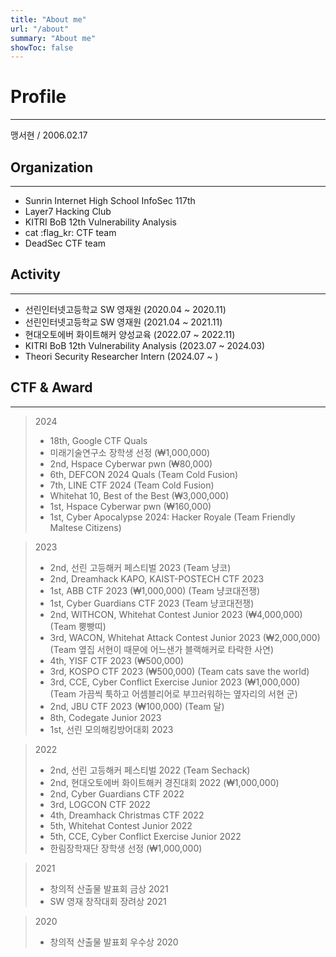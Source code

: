 ```yaml
---
title: "About me"
url: "/about"
summary: "About me"
showToc: false
---
```


# Profile
---
맹서현 / 2006.02.17
## Organization
---
- Sunrin Internet High School InfoSec 117th
- Layer7 Hacking Club
- KITRI BoB 12th Vulnerability Analysis 
- cat :flag_kr: CTF team
- DeadSec CTF team

## Activity
---
- 선린인터넷고등학교 SW 영재원 (2020.04 ~ 2020.11)
- 선린인터넷고등학교 SW 영재원 (2021.04 ~ 2021.11)
- 현대오토에버 화이트해커 양성교육 (2022.07 ~ 2022.11)
- KITRI BoB 12th Vulnerability Analysis (2023.07 ~ 2024.03)
- Theori Security Researcher Intern (2024.07 ~ )

## CTF & Award
---
> 2024
> - 18th, Google CTF Quals
> - 미래기술연구소 장학생 선정 (₩1,000,000)
> - 2nd, Hspace Cyberwar pwn (₩80,000)
> - 6th, DEFCON 2024 Quals (Team Cold Fusion)
> - 7th, LINE CTF 2024 (Team Cold Fusion)
> - Whitehat 10, Best of the Best (₩3,000,000)
> - 1st, Hspace Cyberwar pwn (₩160,000)
> - 1st, Cyber Apocalypse 2024: Hacker Royale (Team Friendly Maltese Citizens)

> 2023
> - 2nd, 선린 고등해커 페스티벌 2023 (Team 냥코)
> - 2nd, Dreamhack KAPO, KAIST-POSTECH CTF 2023
> - 1st, ABB CTF 2023 (₩1,000,000) (Team 냥코대전쟁)
> - 1st, Cyber Guardians CTF 2023 (Team 냥코대전쟁)
> - 2nd, WITHCON, Whitehat Contest Junior 2023 (₩4,000,000) (Team 뿡빵띠)
> - 3rd, WACON, Whitehat Attack Contest Junior 2023 (₩2,000,000) (Team 옆집 서현이 때문에 어느샌가 블랙해커로 타락한 사연)
> - 4th, YISF CTF 2023 (₩500,000)
> - 3rd, KOSPO CTF 2023 (₩500,000) (Team cats save the world)
> - 3rd, CCE, Cyber Conflict Exercise Junior 2023 (₩1,000,000) (Team 가끔씩 툭하고 어셈블리어로 부끄러워하는 옆자리의 서현 군)
> - 2nd, JBU CTF 2023 (₩100,000) (Team 달)
> - 8th, Codegate Junior 2023
> - 1st, 선린 모의해킹방어대회 2023

> 2022
> - 2nd, 선린 고등해커 페스티벌 2022 (Team Sechack)
> - 2nd, 현대오토에버 화이트해커 경진대회 2022 (₩1,000,000)
> - 2nd, Cyber Guardians CTF 2022
> - 3rd, LOGCON CTF 2022
> - 4th, Dreamhack Christmas CTF 2022
> - 5th, Whitehat Contest Junior 2022
> - 5th, CCE, Cyber Conflict Exercise Junior 2022
> - 한림장학재단 장학생 선정 (₩1,000,000)

> 2021
> - 창의적 산출물 발표회 금상 2021
> - SW 영재 창작대회 장려상 2021

> 2020
> - 창의적 산출물 발표회 우수상 2020
